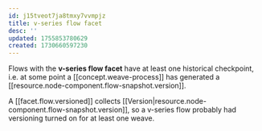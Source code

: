 ```yaml
---
id: j15tveot7ja8tmxy7vvmpjz
title: v-series flow facet
desc: ''
updated: 1755853780629
created: 1730660597230
---
```


Flows with the **v-series flow facet** have at least one historical checkpoint, i.e. at some point a [[concept.weave-process]] has generated a [[resource.node-component.flow-snapshot.version]].


A [[facet.flow.versioned]] collects [[Version|resource.node-component.flow-snapshot.version]], so a v-series flow probably had versioning turned on for at least one weave.
